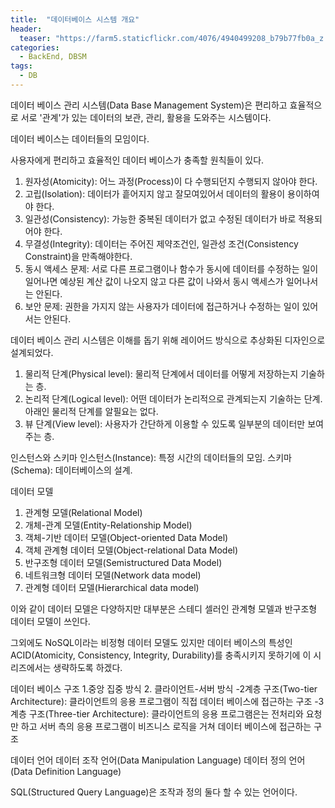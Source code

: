 ```yaml
---
title:  "데이터베이스 시스템 개요"
header:
  teaser: "https://farm5.staticflickr.com/4076/4940499208_b79b77fb0a_z.jpg"
categories: 
  - BackEnd, DBSM
tags:
  - DB
---
```

 데이터 베이스 관리 시스템(Data Base Management System)은 편리하고 효율적으로 서로 '관계'가 있는 데이터의 보관, 관리, 활용을 도와주는 시스템이다.
 
 데이터 베이스는 데이터들의 모임이다. 
 
 사용자에게 편리하고 효율적인 데이터 베이스가 충족할 원칙들이 있다.
 
 1. 원자성(Atomicity): 어느 과정(Process)이 다 수행되던지 수행되지 않아야 한다.
 2. 고립(Isolation): 데이터가 흩어지지 않고 잘모여있어서 데이터의 활용이 용이하여야 한다.
 3. 일관성(Consistency): 가능한 중복된 데이터가 없고 수정된 데이터가 바로 적용되어야 한다.
 4. 무결성(Integrity): 데이터는 주어진 제약조건인, 일관성 조건(Consistency Constraint)을 만족해야한다.
 5. 동시 액세스 문제: 서로 다른 프로그램이나 함수가 동시에 데이터를 수정하는 일이 일어나면 예상된 계산 값이 나오지 않고 다른 값이 나와서 동시 액세스가 일어나서는 안된다.
 6. 보안 문제: 권한을 가지지 않는 사용자가 데이터에 접근하거나 수정하는 일이 있어서는 안된다. 
 
 
 데이터 베이스 관리 시스템은 이해를 돕기 위해 레이어드 방식으로 추상화된 디자인으로 설계되었다.
 
 1. 물리적 단계(Physical level): 물리적 단계에서 데이터를 어떻게 저장하는지 기술하는 층.
 2. 논리적 단계(Logical level): 어떤 데이터가 논리적으로 관계되는지 기술하는 단계. 아래인 물리적 단계를 알필요는 없다.
 3. 뷰 단계(View level): 사용자가 간단하게 이용할 수 있도록 일부분의 데이터만 보여주는 층.

인스턴스와 스키마
인스턴스(Instance): 특정 시간의 데이터들의 모임.
스키마(Schema): 데이터베이스의 설계.

데이터 모델
1. 관계형 모델(Relational Model)
2. 개체-관계 모델(Entity-Relationship Model)
3. 객체-기반 데이터 모델(Object-oriented Data Model)
4. 객체 관계형 데이터 모델(Object-relational Data Model)
5. 반구조형 데이터 모델(Semistructured Data Model)
6. 네트워크형 데이터 모델(Network data model)
7. 관계형 데이터 모델(Hierarchical data model)

이와 같이 데이터 모델은 다양하지만 대부분은 스테디 셀러인 관계형 모델과 반구조형 데이터 모델이 쓰인다.

그외에도 NoSQL이라는 비정형 데이터 모델도 있지만 데이터 베이스의 특성인 ACID(Atomicity, Consistency, Integrity, Durability)를 충족시키지 못하기에
이 시리즈에서는 생략하도록 하겠다.

데이터 베이스 구조
1.중앙 집중 방식
2. 클라이언트-서버 방식
-2계층 구조(Two-tier Architecture): 클라이언트의 응용 프로그램이 직접 데이터 베이스에 접근하는 구조
-3계층 구조(Three-tier Architecture): 클라이언트의 응용 프로그램은는 전처리와 요청만 하고 서버 측의 응용 프로그램이 비즈니스 로직을 거쳐 데이터 베이스에 접근하는 구조

데이터 언어
데이터 조작 언어(Data Manipulation Language)
데이터 정의 언어(Data Definition Language)

SQL(Structured Query Language)은 조작과 정의 둘다 할 수 있는 언어이다.
